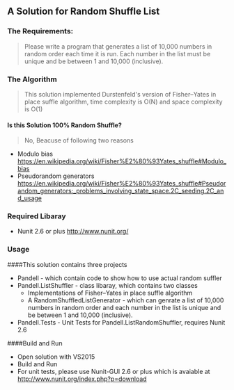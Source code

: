 ## A Solution for Random Shuffle List

### The Requirements:

> Please write a program that generates a list of 10,000 numbers in random order each time it is run. Each number in the list must be unique and be between 1 and 10,000 (inclusive).

### The Algorithm

> This solution implemented Durstenfeld's version of Fisher–Yates in place suffle algorithm, time complexity is O(N) and space complexity is O(1)

#### Is this Solution 100% Random Shuffle?
> No, Beacuse of following two reasons

* Modulo bias https://en.wikipedia.org/wiki/Fisher%E2%80%93Yates_shuffle#Modulo_bias 
* Pseudorandom generators https://en.wikipedia.org/wiki/Fisher%E2%80%93Yates_shuffle#Pseudorandom_generators:_problems_involving_state_space.2C_seeding.2C_and_usage

### Required Libaray
* Nunit 2.6 or plus http://www.nunit.org/

### Usage

####This solution contains three projects

* Pandell - which contain code to show how to use actual random suffler
* Pandell.ListShuffler - class libaray, which contains two classes
   * Implementations of Fisher–Yates in place suffle algorithm
   * A RandomShuffledListGenerator - which can genrate a list of 10,000 numbers in random order and each number in the list   is  unique and be between 1 and 10,000 (inclusive).
* Pandell.Tests - Unit Tests for Pandell.ListRandomShuffler, requires Nunit 2.6 

####Build and Run

* Open solution with VS2015
* Build and Run
* For unit tests, please use Nunit-GUI 2.6 or plus which is avaiable at http://www.nunit.org/index.php?p=download